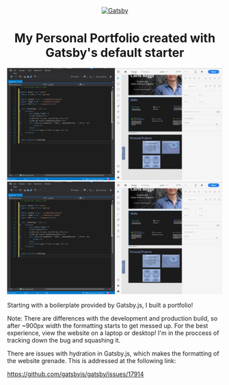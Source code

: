 <p align="center">
  <a href="https://www.gatsbyjs.org">
    <img alt="Gatsby" src="https://www.gatsbyjs.org/monogram.svg" width="60" />
  </a>
</p>
<h1 align="center">
  My Personal Portfolio created with Gatsby's default starter
</h1>

![Image of Desktop](./src/images/desktop-apps.png) ![Image of VsCode](./src/images/desktop-apps.png) 


Starting with a boilerplate provided by Gatsby.js, I built a portfolio!

Note: There are differences with the development and production build, so after ~900px width the formatting starts to get messed up. For the best experience, view the website on a laptop or desktop! 
I'm in the proccess of tracking down the bug and squashing it. 



There are issues with hydration in Gatsby.js, which makes the formatting of the website grenade. This is addressed at the following link:

https://github.com/gatsbyjs/gatsby/issues/17914
